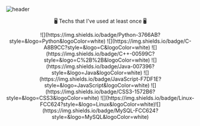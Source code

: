 ![header](https://capsule-render.vercel.app/api?type=cylinder&color=C8EDF5&height=200&animation=fadeIn&section=header&text=Dku_Jam💻&fontSize=70)

<p align="center"> 🖥 Techs that I've used at least once 🖥 </p>

<p align="center">![](https://img.shields.io/badge/Python-3766AB?style=&logo=Python&logoColor=white) ![](https://img.shields.io/badge/C-A8B9CC?style=&logo=C&logoColor=white) ![](https://img.shields.io/badge/C++-00599C?style=&logo=C%2B%2B&logoColor=white) ![](https://img.shields.io/badge/Java-007396?style=&logo=Java&logoColor=white) 
![](https://img.shields.io/badge/JavaScript-F7DF1E?style=&logo=JavaScript&logoColor=white) ![](https://img.shields.io/badge/CSS3-1572B6?style=&logo=CSS3&logoColor=white) ![](https://img.shields.io/badge/Linux-FCC624?style=&logo=Linux&logoColor=white)![](https://img.shields.io/badge/MySQL-FCC624?style=&logo=MySQL&logoColor=white)
</p>
<!--
**dku19jam/dku19jam** is a ✨ _special_ ✨ repository because its `README.md` (this file) appears on your GitHub profile.

Here are some ideas to get you started:

- 🔭 I’m currently working on ...
- 🌱 I’m currently learning ...
- 👯 I’m looking to collaborate on ...
- 🤔 I’m looking for help with ...
- 💬 Ask me about ...
- 📫 How to reach me: ...
- 😄 Pronouns: ...
- ⚡ Fun fact: ...
-->
